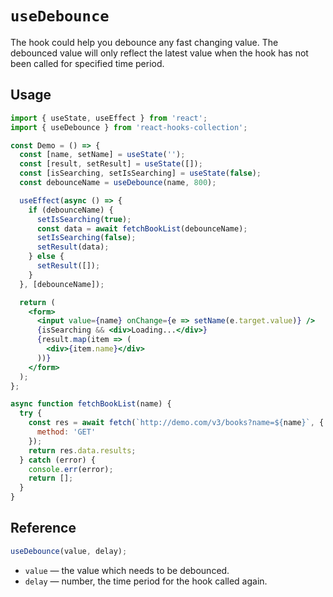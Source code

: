 # `useDebounce`

The hook could help you debounce any fast changing value. The debounced value will only reflect the latest value when the hook has not been called for specified time period.

## Usage

```jsx
import { useState, useEffect } from 'react';
import { useDebounce } from 'react-hooks-collection';

const Demo = () => {
  const [name, setName] = useState('');
  const [result, setResult] = useState([]);
  const [isSearching, setIsSearching] = useState(false);
  const debounceName = useDebounce(name, 800);

  useEffect(async () => {
    if (debounceName) {
      setIsSearching(true);
      const data = await fetchBookList(debounceName);
      setIsSearching(false);
      setResult(data);
    } else {
      setResult([]);
    }
  }, [debounceName]);

  return (
    <form>
      <input value={name} onChange={e => setName(e.target.value)} />
      {isSearching && <div>Loading...</div>}
      {result.map(item => (
        <div>{item.name}</div>
      ))}
    </form>
  );
};

async function fetchBookList(name) {
  try {
    const res = await fetch(`http://demo.com/v3/books?name=${name}`, {
      method: 'GET'
    });
    return res.data.results;
  } catch (error) {
    console.err(error);
    return [];
  }
}
```

## Reference

```js
useDebounce(value, delay);
```

- `value` &mdash; the value which needs to be debounced.
- `delay` &mdash; number, the time period for the hook called again.
